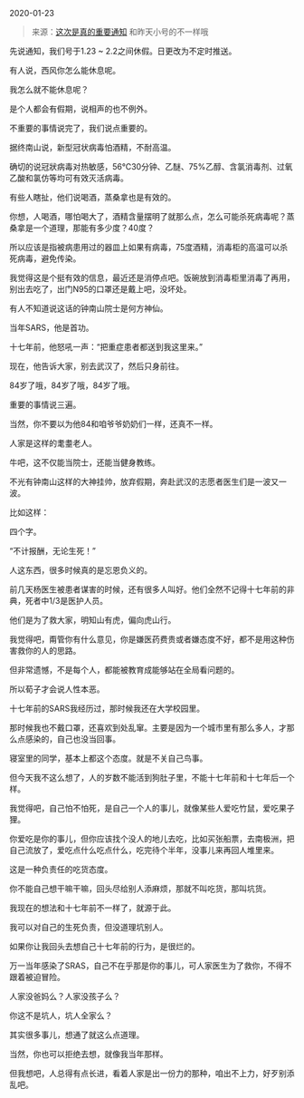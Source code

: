 2020-01-23

> 来源：[这次是真的重要通知](http://mp.weixin.qq.com/s?__biz=MzU0MjYwNDU2Mw==&mid=2247488162&idx=1&sn=f98f4d1da69c12fdfed91e18ae617ccd&chksm=fb197edecc6ef7c8fc39e9b880fb6978aa44511f34a997e04d2f3b26aab4583406a1b4856de0&scene=27#wechat_redirect)
> 和昨天小号的不一样哦

先说通知，我们号于1.23 ~ 2.2之间休假。日更改为不定时推送。

  

有人说，西风你怎么能休息呢。

  

我怎么就不能休息呢？

  

是个人都会有假期，说相声的也不例外。

  

不重要的事情说完了，我们说点重要的。

  

据终南山说，新型冠状病毒怕酒精，不耐高温。

  

确切的说冠狀病毒对热敏感，56℃30分钟、乙醚、75%乙醇、含氯消毒剂、过氧乙酸和氯仿等均可有效灭活病毒。  

  

有些人瞎扯，他们说喝酒，蒸桑拿也是有效的。

  

你想，人喝酒，哪怕喝大了，酒精含量摆明了就那么点，怎么可能杀死病毒呢？蒸桑拿是一个道理，那能有多少度？40度？

  

所以应该是指被病患用过的器皿上如果有病毒，75度酒精，消毒柜的高温可以杀死病毒，避免传染。

  

我觉得这是个挺有效的信息，最近还是消停点吧。饭碗放到消毒柜里消毒了再用，别出去吃了，出门N95的口罩还是戴上吧，没坏处。

  

有人不知道说这话的钟南山院士是何方神仙。

  

当年SARS，他是首功。

  

十七年前，他怒吼一声：“把重症患者都送到我这里来。”

  

现在，他告诉大家，别去武汉了，然后只身前往。

84岁了哦，84岁了哦，84岁了哦。

  

重要的事情说三遍。

  

当然，你不要以为他84和咱爷爷奶奶们一样，还真不一样。

  

人家是这样的耄耋老人。

牛吧，这不仅能当院士，还能当健身教练。

  

不光有钟南山这样的大神挂帅，放弃假期，奔赴武汉的志愿者医生们是一波又一波。

  

比如这样：

四个字。

  

“不计报酬，无论生死！”

  

人这东西，很多时候真的是忘恩负义的。

  

前几天杨医生被患者谋害的时候，还有很多人叫好。他们全然不记得十七年前的非典，死者中1/3是医护人员。

  

他们是为了救大家，明知山有虎，偏向虎山行。

  

我觉得吧，甭管你有什么意见，你是嫌医药费贵或者嫌态度不好，都不是用这种伤害救你的人的思路。

  

但非常遗憾，不是每个人，都能被教育成能够站在全局看问题的。

  

所以荀子才会说人性本恶。

  

十七年前的SARS我经历过，那时候我还在大学校园里。

  

那时候我也不戴口罩，还喜欢到处乱窜。主要是因为一个城市里有那么多人，才那么点感染的，自己也没当回事。

  

寝室里的同学，基本上都这个态度。就是不关自己鸟事。

  

但今天我不这么想了，人的岁数不能活到狗肚子里，不能十七年前和十七年后一个样。

  

我觉得吧，自己怕不怕死，是自己一个人的事儿，就像某些人爱吃竹鼠，爱吃果子狸。

  

你爱吃是你的事儿，但你应该找个没人的地儿去吃，比如买张船票，去南极洲，把自己流放了，爱吃点什么吃点什么，吃完待个半年，没事儿来再回人堆里来。

  

这是一种负责任的吃货态度。

  

你不能自己想干嘛干嘛，回头尽给别人添麻烦，那就不叫吃货，那叫坑货。

  

我现在的想法和十七年前不一样了，就源于此。

  

我可以对自己的生死负责，但没道理坑别人。

  

如果你让我回头去想自己十七年前的行为，是很烂的。

  

万一当年感染了SRAS，自己不在乎那是你的事儿，可人家医生为了救你，不得不跟着被迫冒险。

  

人家没爸妈么？人家没孩子么？

  

你这不是坑人，坑人全家么？

  

其实很多事儿，想通了就这么点道理。

  

当然，你也可以拒绝去想，就像我当年那样。

  

但我想吧，人总得有点长进，看着人家是出一份力的那种，咱出不上力，好歹别添乱吧。


